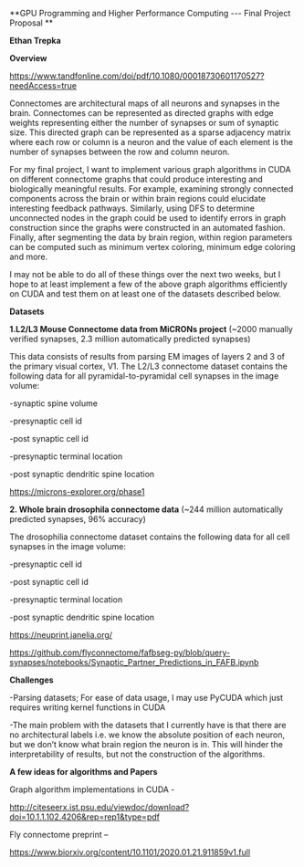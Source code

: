 **GPU Programming and Higher Performance Computing --- Final Project
Proposal **

**Ethan Trepka**

**Overview**

<https://www.tandfonline.com/doi/pdf/10.1080/00018730601170527?needAccess=true>

Connectomes are architectural maps of all neurons and synapses in the
brain. Connectomes can be represented as directed graphs with edge
weights representing either the number of synapses or sum of synaptic
size. This directed graph can be represented as a sparse adjacency
matrix where each row or column is a neuron and the value of each
element is the number of synapses between the row and column neuron.

For my final project, I want to implement various graph algorithms in
CUDA on different connectome graphs that could produce interesting and
biologically meaningful results. For example, examining strongly
connected components across the brain or within brain regions could
elucidate interesting feedback pathways. Similarly, using DFS to
determine unconnected nodes in the graph could be used to identify
errors in graph construction since the graphs were constructed in an
automated fashion. Finally, after segmenting the data by brain region,
within region parameters can be computed such as minimum vertex
coloring, minimum edge coloring and more.

I may not be able to do all of these things over the next two weeks, but
I hope to at least implement a few of the above graph algorithms
efficiently on CUDA and test them on at least one of the datasets
described below.

**Datasets**

**1.L2/L3 Mouse Connectome data from MiCRONs project** (\~2000 manually
verified synapses, 2.3 million automatically predicted synapses)

This data consists of results from parsing EM images of layers 2 and 3
of the primary visual cortex, V1. The L2/L3 connectome dataset contains
the following data for all pyramidal-to-pyramidal cell synapses in the
image volume:

-synaptic spine volume

-presynaptic cell id

-post synaptic cell id

-presynaptic terminal location

-post synaptic dendritic spine location

<https://microns-explorer.org/phase1>

**2. Whole brain drosophila connectome data** (\~244 million
automatically predicted synapses, 96% accuracy)

The drosophilia connectome dataset contains the following data for all
cell synapses in the image volume:

-presynaptic cell id

-post synaptic cell id

-presynaptic terminal location

-post synaptic dendritic spine location

<https://neuprint.janelia.org/>

<https://github.com/flyconnectome/fafbseg-py/blob/query-synapses/notebooks/Synaptic_Partner_Predictions_in_FAFB.ipynb>

**Challenges**

-Parsing datasets; For ease of data usage, I may use PyCUDA which just
requires writing kernel functions in CUDA

-The main problem with the datasets that I currently have is that there
are no architectural labels i.e. we know the absolute position of each
neuron, but we don’t know what brain region the neuron is in. This will
hinder the interpretability of results, but not the construction of the
algorithms.

**A few ideas for algorithms and Papers**

Graph algorithm implementations in CUDA -

<http://citeseerx.ist.psu.edu/viewdoc/download?doi=10.1.1.102.4206&rep=rep1&type=pdf>

Fly connectome preprint –

<https://www.biorxiv.org/content/10.1101/2020.01.21.911859v1.full>
